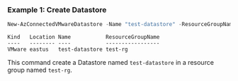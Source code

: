### Example 1: Create Datastore
```powershell
New-AzConnectedVMwareDatastore -Name "test-datastore" -ResourceGroupName "test-rg" -SubscriptionId "204898ee-cd13-4332-b9d4-55ca5c25496d" -Location "eastus" -ExtendedLocationName "/subscriptions/204898ee-cd13-4332-b9d4-55ca5c25496d/resourcegroups/test-rg/providers/microsoft.extendedlocation/customlocations/azcli-test-cl" -ExtendedLocationType "CustomLocation" -InventoryItemId "/subscriptions/204898ee-cd13-4332-b9d4-55ca5c25496d/resourceGroups/test-rg/providers/Microsoft.ConnectedVMwarevSphere/VCenters/azcli-test-vc/InventoryItems/datastore-563660" -VCenterId "/subscriptions/204898ee-cd13-4332-b9d4-55ca5c25496d/resourceGroups/test-rg/providers/Microsoft.ConnectedVMwarevSphere/VCenters/azcli-test-vc"
```

```output
Kind   Location Name           ResourceGroupName
----   -------- ----           -----------------
VMware eastus   test-datastore test-rg
```

This command create a Datastore named `test-datastore` in a resource group named `test-rg`.